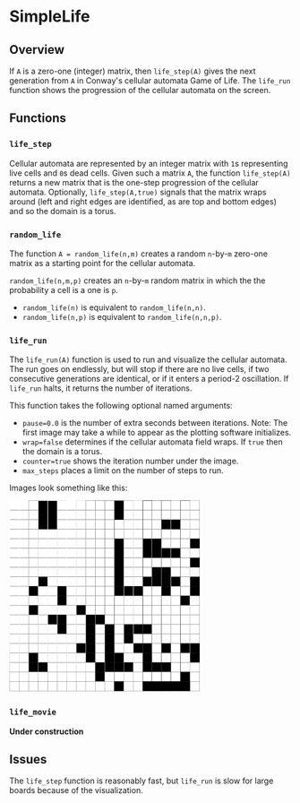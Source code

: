 # SimpleLife

## Overview

If `A` is a zero-one (integer) matrix, then `life_step(A)` gives the next
generation from `A` in Conway's cellular automata Game of Life.
The `life_run` function shows the progression of the cellular
automata on the screen.

## Functions

###  `life_step`
Cellular automata are represented by an integer matrix with `1`s representing
live cells and `0`s dead cells. Given such a matrix `A`, the function
`life_step(A)` returns a new matrix that is the one-step progression
of the cellular automata. Optionally, `life_step(A,true)` signals that
the matrix wraps around (left and right edges are identified,
as are top and bottom edges) and so the domain is a torus.

### `random_life`

The function `A = random_life(n,m)` creates a random `n`-by-`m` zero-one
matrix as a starting point for the cellular automata.

`random_life(n,m,p)` creates an `n`-by-`m` random matrix in which the
the probability a cell is a one is `p`.
* `random_life(n)` is equivalent to `random_life(n,n)`.
* `random_life(n,p)` is equivalent to `random_life(n,n,p)`.

### `life_run`

The `life_run(A)` function is used to run and visualize the cellular
automata. The run goes on endlessly, but will stop if there are no
live cells, if two consecutive
generations are identical, or if it enters a period-2 oscillation.
If `life_run` halts, it returns the number of iterations.



This function takes the following optional named arguments:

* `pause=0.0` is the number of extra seconds between iterations. Note: The
first image may take a while to appear as the plotting software
initializes.
* `wrap=false` determines if the cellular automata field wraps. If `true`
then the domain is a torus.
* `counter=true` shows the iteration number under the image.
* `max_steps` places a limit on the number of steps to run.

Images look something like this:

![](./example.png)

###  `life_movie`

**Under construction**


## Issues

The `life_step` function is reasonably fast, but `life_run` is slow for large
boards because of the visualization.
